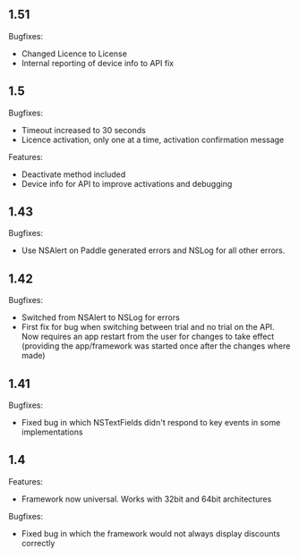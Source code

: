 ## 1.51
Bugfixes:
- Changed Licence to License
- Internal reporting of device info to API fix

## 1.5
Bugfixes:
- Timeout increased to 30 seconds
- Licence activation, only one at a time, activation confirmation message

Features:
- Deactivate method included
- Device info for API to improve activations and debugging

## 1.43
Bugfixes:
- Use NSAlert on Paddle generated errors and NSLog for all other errors.

## 1.42
Bugfixes:
- Switched from NSAlert to NSLog for errors
- First fix for bug when switching between trial and no trial on the API. Now requires an app restart from the user for changes to take effect (providing the app/framework was started once after the changes where made)

## 1.41
Bugfixes:
- Fixed bug in which NSTextFields didn't respond to key events in some implementations

## 1.4
Features:
- Framework now universal. Works with 32bit and 64bit architectures

Bugfixes:
- Fixed bug in which the framework would not always display discounts correctly
